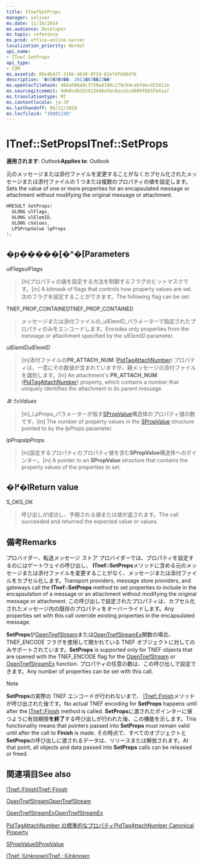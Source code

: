 ```yaml
---
title: ITnefSetProps
manager: soliver
ms.date: 11/16/2014
ms.audience: Developer
ms.topic: reference
ms.prod: office-online-server
localization_priority: Normal
api_name:
- ITnef.SetProps
api_type:
- COM
ms.assetid: 09e4b427-316b-4630-9f3d-81e74f040d7b
description: '�ŏI�X�V��: 2011�N7��23��'
ms.openlocfilehash: 480a50bd8c3738ad7d0c178cb4cabfdecd15412e
ms.sourcegitcommit: 9d60cd82b5413446e5bc8ace2cd689f683fb41a7
ms.translationtype: MT
ms.contentlocale: ja-JP
ms.lasthandoff: 06/11/2018
ms.locfileid: "19801238"
---
```

# <a name="itnefsetprops"></a><span data-ttu-id="6ff0b-103">ITnef::SetProps</span><span class="sxs-lookup"><span data-stu-id="6ff0b-103">ITnef::SetProps</span></span>

  
  
<span data-ttu-id="6ff0b-104">**適用されます**: Outlook</span><span class="sxs-lookup"><span data-stu-id="6ff0b-104">**Applies to**: Outlook</span></span> 
  
<span data-ttu-id="6ff0b-105">元のメッセージまたは添付ファイルを変更することがなくカプセル化されたメッセージまたは添付ファイルの 1 つまたは複数のプロパティの値を設定します。</span><span class="sxs-lookup"><span data-stu-id="6ff0b-105">Sets the value of one or more properties for an encapsulated message or attachment without modifying the original message or attachment.</span></span> 
  
```cpp
HRESULT SetProps(
  ULONG ulFlags,
  ULONG ulElemID,
  ULONG cValues,
  LPSPropValue lpProps
);
```

## <a name="parameters"></a><span data-ttu-id="6ff0b-106">�p�����[�^�[</span><span class="sxs-lookup"><span data-stu-id="6ff0b-106">Parameters</span></span>

 <span data-ttu-id="6ff0b-107">_ulFlags_</span><span class="sxs-lookup"><span data-stu-id="6ff0b-107">_ulFlags_</span></span>
  
> <span data-ttu-id="6ff0b-108">[in]プロパティの値を設定する方法を制御するフラグのビットマスクです。</span><span class="sxs-lookup"><span data-stu-id="6ff0b-108">[in] A bitmask of flags that controls how property values are set.</span></span> <span data-ttu-id="6ff0b-109">次のフラグを設定することができます。</span><span class="sxs-lookup"><span data-stu-id="6ff0b-109">The following flag can be set:</span></span>
    
<span data-ttu-id="6ff0b-110">TNEF_PROP_CONTAINED</span><span class="sxs-lookup"><span data-stu-id="6ff0b-110">TNEF_PROP_CONTAINED</span></span> 
  
> <span data-ttu-id="6ff0b-111">メッセージまたは添付ファイルの_ulElemID_パラメーターで指定されたプロパティのみをエンコードします。</span><span class="sxs-lookup"><span data-stu-id="6ff0b-111">Encodes only properties from the message or attachment specified by the  _ulElemID_ parameter.</span></span> 
    
 <span data-ttu-id="6ff0b-112">_ulElemID_</span><span class="sxs-lookup"><span data-stu-id="6ff0b-112">_ulElemID_</span></span>
  
> <span data-ttu-id="6ff0b-113">[in]添付ファイルの**PR_ATTACH_NUM** ([PidTagAttachNumber](pidtagattachnumber-canonical-property.md)) プロパティは、一意にその数値が含まれていますが、親メッセージの添付ファイルを識別します。</span><span class="sxs-lookup"><span data-stu-id="6ff0b-113">[in] An attachment's **PR_ATTACH_NUM** ([PidTagAttachNumber](pidtagattachnumber-canonical-property.md)) property, which contains a number that uniquely identifies the attachment in its parent message.</span></span>
    
 <span data-ttu-id="6ff0b-114">_あう_</span><span class="sxs-lookup"><span data-stu-id="6ff0b-114">_cValues_</span></span>
  
> <span data-ttu-id="6ff0b-115">[in]_LpProps_パラメーターが指す[SPropValue](spropvalue.md)構造体のプロパティ値の数です。</span><span class="sxs-lookup"><span data-stu-id="6ff0b-115">[in] The number of property values in the [SPropValue](spropvalue.md) structure pointed to by the  _lpProps_ parameter.</span></span> 
    
 <span data-ttu-id="6ff0b-116">_lpProps_</span><span class="sxs-lookup"><span data-stu-id="6ff0b-116">_lpProps_</span></span>
  
> <span data-ttu-id="6ff0b-117">[in]設定するプロパティのプロパティ値を含む**SPropValue**構造体へのポインター。</span><span class="sxs-lookup"><span data-stu-id="6ff0b-117">[in] A pointer to an **SPropValue** structure that contains the property values of the properties to set.</span></span> 
    
## <a name="return-value"></a><span data-ttu-id="6ff0b-118">�߂�l</span><span class="sxs-lookup"><span data-stu-id="6ff0b-118">Return value</span></span>

<span data-ttu-id="6ff0b-119">S_OK</span><span class="sxs-lookup"><span data-stu-id="6ff0b-119">S_OK</span></span> 
  
> <span data-ttu-id="6ff0b-120">呼び出しが成功し、予期される値または値が返されます。</span><span class="sxs-lookup"><span data-stu-id="6ff0b-120">The call succeeded and returned the expected value or values.</span></span>
    
## <a name="remarks"></a><span data-ttu-id="6ff0b-121">備考</span><span class="sxs-lookup"><span data-stu-id="6ff0b-121">Remarks</span></span>

<span data-ttu-id="6ff0b-122">プロバイダー、転送メッセージ ストア プロバイダーでは、プロパティを設定するのにはゲートウェイの呼び出し、 **ITnef::SetProps**メソッドに含める元のメッセージまたは添付ファイルを変更することがなく、メッセージまたは添付ファイルをカプセル化します。</span><span class="sxs-lookup"><span data-stu-id="6ff0b-122">Transport providers, message store providers, and gateways call the **ITnef::SetProps** method to set properties to include in the encapsulation of a message or an attachment without modifying the original message or attachment.</span></span> <span data-ttu-id="6ff0b-123">この呼び出しで設定されたプロパティは、カプセル化されたメッセージ内の既存のプロパティをオーバーライドします。</span><span class="sxs-lookup"><span data-stu-id="6ff0b-123">Any properties set with this call override existing properties in the encapsulated message.</span></span> 
  
 <span data-ttu-id="6ff0b-124">**SetProps**が[OpenTnefStream](opentnefstream.md)または[OpenTnefStreamEx](opentnefstreamex.md)関数の場合、TNEF_ENCODE フラグを使用して開かれている TNEF オブジェクトに対してのみサポートされています。</span><span class="sxs-lookup"><span data-stu-id="6ff0b-124">**SetProps** is supported only for TNEF objects that are opened with the TNEF_ENCODE flag for the [OpenTnefStream](opentnefstream.md) or [OpenTnefStreamEx](opentnefstreamex.md) function.</span></span> <span data-ttu-id="6ff0b-125">プロパティの任意の数は、この呼び出しで設定できます。</span><span class="sxs-lookup"><span data-stu-id="6ff0b-125">Any number of properties can be set with this call.</span></span> 
  
> [!NOTE]
> <span data-ttu-id="6ff0b-126">**SetProps**の実際の TNEF エンコードが行われないまで、 [ITnef::Finish](itnef-finish.md)メソッドが呼び出された後です。</span><span class="sxs-lookup"><span data-stu-id="6ff0b-126">No actual TNEF encoding for **SetProps** happens until after the [ITnef::Finish](itnef-finish.md) method is called.</span></span> <span data-ttu-id="6ff0b-127">**SetProps**に渡されたポインターに保つように有効期限**を終了**する呼び出しが行われた後、この機能を示します。</span><span class="sxs-lookup"><span data-stu-id="6ff0b-127">This functionality means that pointers passed into **SetProps** must remain valid until after the call to **Finish** is made.</span></span> <span data-ttu-id="6ff0b-128">その時点で、すべてのオブジェクトと**SetProps**の呼び出しに渡されるデータは、リリースまたは解放されます。</span><span class="sxs-lookup"><span data-stu-id="6ff0b-128">At that point, all objects and data passed into **SetProps** calls can be released or freed.</span></span> 
  
## <a name="see-also"></a><span data-ttu-id="6ff0b-129">関連項目</span><span class="sxs-lookup"><span data-stu-id="6ff0b-129">See also</span></span>



[<span data-ttu-id="6ff0b-130">ITnef::Finish</span><span class="sxs-lookup"><span data-stu-id="6ff0b-130">ITnef::Finish</span></span>](itnef-finish.md)
  
[<span data-ttu-id="6ff0b-131">OpenTnefStream</span><span class="sxs-lookup"><span data-stu-id="6ff0b-131">OpenTnefStream</span></span>](opentnefstream.md)
  
[<span data-ttu-id="6ff0b-132">OpenTnefStreamEx</span><span class="sxs-lookup"><span data-stu-id="6ff0b-132">OpenTnefStreamEx</span></span>](opentnefstreamex.md)
  
[<span data-ttu-id="6ff0b-133">PidTagAttachNumber の標準的なプロパティ</span><span class="sxs-lookup"><span data-stu-id="6ff0b-133">PidTagAttachNumber Canonical Property</span></span>](pidtagattachnumber-canonical-property.md)
  
[<span data-ttu-id="6ff0b-134">SPropValue</span><span class="sxs-lookup"><span data-stu-id="6ff0b-134">SPropValue</span></span>](spropvalue.md)
  
[<span data-ttu-id="6ff0b-135">ITnef: IUnknown</span><span class="sxs-lookup"><span data-stu-id="6ff0b-135">ITnef : IUnknown</span></span>](itnefiunknown.md)

